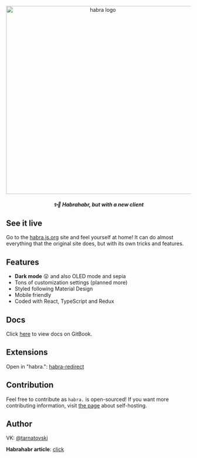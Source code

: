 <p align="center"><a href="https://habra.js.org/"><img width=512 src="https://raw.githubusercontent.com/jarvis394/habra/master/images/logo.png" alt="habra logo" /></a></p>
<h5 align="center">✨🎉 Habrahabr, but with a new client</h5>

## See it live
Go to the [habra.js.org](https://habra.js.org/) site and feel yourself at home! It can do almost everything that the original site does, but with its own tricks and features.

## Features
- **Dark mode** 😲 and also OLED mode and sepia
- Tons of customization settings (planned more)
- Styled following Material Design
- Mobile friendly
- Coded with React, TypeScript and Redux

## Docs

Click [here](https://jarvis394.gitbook.io/habra) to view docs on GitBook.

## Extensions

Open in "habra.": [habra-redirect](https://github.com/istudyatuni/habra-redirect)

## Contribution
Feel free to contribute as `habra.` is open-sourced! If you want more contributing information, visit [the page](https://jarvis394.gitbook.io/habra/self-host/cloning-and-installation) about self-hosting.

## Author

VK: [@tarnatovski](https://vk.com/tarnatovski)

**Habrahabr article**: [click](https://m.habr.com/ru/post/526068/)
